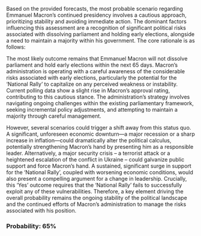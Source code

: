 Based on the provided forecasts, the most probable scenario regarding Emmanuel Macron’s continued presidency involves a cautious approach, prioritizing stability and avoiding immediate action. The dominant factors influencing this assessment are a recognition of significant political risks associated with dissolving parliament and holding early elections, alongside a need to maintain a majority within his government. The core rationale is as follows:

The most likely outcome remains that Emmanuel Macron will not dissolve parliament and hold early elections within the next 65 days. Macron’s administration is operating with a careful awareness of the considerable risks associated with early elections, particularly the potential for the ‘National Rally’ to capitalize on any perceived weakness or instability. Current polling data show a slight rise in Macron’s approval rating, contributing to this cautious stance. The administration’s strategy involves navigating ongoing challenges within the existing parliamentary framework, seeking incremental policy adjustments, and attempting to maintain a majority through careful management.

However, several scenarios could trigger a shift away from this status quo. A significant, unforeseen economic downturn—a major recession or a sharp increase in inflation—could dramatically alter the political calculus, potentially strengthening Macron’s hand by presenting him as a responsible leader. Alternatively, a major security crisis – a terrorist attack or a heightened escalation of the conflict in Ukraine – could galvanize public support and force Macron’s hand.  A sustained, significant surge in support for the ‘National Rally’, coupled with worsening economic conditions, would also present a compelling argument for a change in leadership.  Crucially, this ‘Yes’ outcome requires that the ‘National Rally’ fails to successfully exploit any of these vulnerabilities. Therefore, a key element driving the overall probability remains the ongoing stability of the political landscape and the continued efforts of Macron’s administration to manage the risks associated with his position.

### Probability: 65%